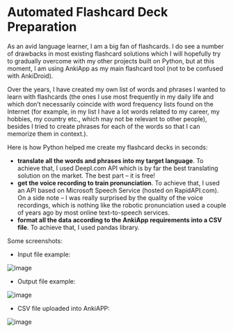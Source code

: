 # Automated Flashcard Deck Preparation
As an avid language learner, I am a big fan of flashcards. I do see a number of drawbacks in most existing flashcard solutions which I will hopefully try to gradually overcome with my other projects built on Python, but at this moment, I am using AnkiApp as my main flashcard tool (not to be confused with AnkiDroid). 

Over the years, I have created my own list of words and phrases I wanted to learn with flashcards (the ones I use most frequently in my daily life and which don’t necessarily coincide with word frequency lists found on the Internet (for example, in my list I have a lot words related to my career, my hobbies, my country etc., which may not be relevant to other people), besides I tried to create phrases for each of the words so that I can memorize them in context.).  

Here is how Python helped me create my flashcard decks in seconds: 
* **translate all the words and phrases into my target language**. To achieve that, I used Deepl.com API which is by far the best translating solution on the market. The best part – it is free! 
* **get the voice recording to train pronunciation**. To achieve that, I used an API based on Microsoft Speech Service (hosted on RapidAPI.com). On a side note – I was really surprised by the quality of the voice recordings, which is nothing like the robotic pronunciation used a couple of years ago by most online text-to-speech services. 
* **format all the data according to the AnkiApp requirements into a CSV file**. To achieve that, I used pandas library.

Some screenshots: 

* Input file example: 

![image](https://user-images.githubusercontent.com/91870217/208480958-10e79e2a-77e8-4aa7-9cdf-121ceea2df91.png)

* Output file example:

![image](https://user-images.githubusercontent.com/91870217/208481223-cdbf7a97-1f93-4faf-b35b-bea7691b9227.png)

* CSV file uploaded into AnkiAPP:

![image](https://user-images.githubusercontent.com/91870217/208481424-04983d71-dc54-43da-8b73-a78dd05e9e25.png)





